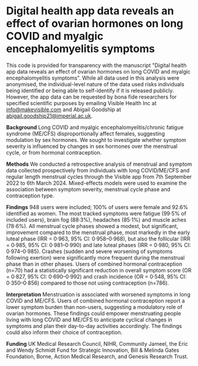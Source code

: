 # Digital health app data reveals an effect of ovarian hormones on long COVID and myalgic encephalomyelitis symptoms

This code is provided for transparency with the manuscript "Digital health app data reveals an effect of ovarian hormones on long COVID and myalgic encephalomyelitis symptoms". While all data used in this analysis were anonymised, the individual-level nature of the data used risks individuals being identified or being able to self-identify if it is released publicly. However, the app data can be requested by bona fide researchers for specified scientific purposes by emailing Visible Health Inc at info@makevisible.com and Abigail Goodship at abigail.goodship21@imperial.ac.uk.

**Background**
Long COVID and myalgic encephalomyelitis/chronic fatigue syndrome (ME/CFS) disproportionally affect females, suggesting modulation by sex hormones. We sought to investigate whether symptom severity is influenced by changes in sex hormones over the menstrual cycle, or from hormonal contraception. 

**Methods**
We conducted a retrospective analysis of menstrual and symptom data collected prospectively from individuals with long COVID/ME/CFS and regular length menstrual cycles through the Visible app from 7th September 2022 to 6th March 2024. Mixed-effects models were used to examine the association between symptom severity, menstrual cycle phase and contraception type.

**Findings**
948 users were included; 100% of users were female and 92.6% identified as women. The most tracked symptoms were fatigue (99·5% of included users), brain fog (88·3%), headaches (85·1%) and muscle aches (78·6%). All menstrual cycle phases showed a modest, but significant, improvement compared to the menstrual phase, most markedly in the early luteal phase (IRR = 0·963, 95% CI: 0·958–0·968), but also the follicular (IRR = 0·985, 95% CI: 0·981–0·990) and late luteal phases (IRR = 0·980, 95% CI: 0·974–0·985). Crashes (sudden and severe worsening of symptoms following exertion) were significantly more frequent during the menstrual phase than in other phases. Users of combined hormonal contraception (n=70) had a statistically significant reduction in overall symptom score (OR = 0·827, 95% CI: 0·690–0·992) and crash incidence (OR = 0·548, 95% CI: 0·350–0·856) compared to those not using contraception (n=786). 

**Interpretation**
Menstruation is associated with worsened symptoms in long COVID and ME/CFS. Users of combined hormonal contraception report a lower symptom burden than non-users, suggesting a modulatory role of ovarian hormones. These findings could empower menstruating people living with long COVID and ME/CFS to anticipate cyclical changes in symptoms and plan their day-to-day activities accordingly. The findings could also inform their choice of contraception.

**Funding**
UK Medical Research Council, NIHR, Community Jameel, the Eric and Wendy Schmidt Fund for Strategic Innovation, Bill & Melinda Gates Foundation, Borne, Action Medical Research, and Genesis Research Trust.

